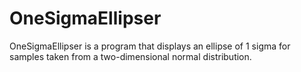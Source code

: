 # OneSigmaEllipser

OneSigmaEllipser is a program that displays an ellipse of 1 sigma for samples taken from a two-dimensional normal distribution.
